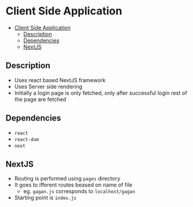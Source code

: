 # Client Side Application

- [Client Side Application](#client-side-application)
  - [Description](#description)
  - [Dependencies](#dependencies)
  - [NextJS](#nextjs)

## Description

- Uses react based NextJS framework
- Uses Server side rendering
- Initially a login page is only fetched, only after successful login rest of the page are fetched

## Dependencies

- `react `
- `react-dom `
- `next`

## NextJS

- Routing is performed using `pages` directory
- It goes to ifferent routes beased on name of file
  - eg. `gagan.js` corresponds to `localhost/gagan`
- Starting point is `index.js`
